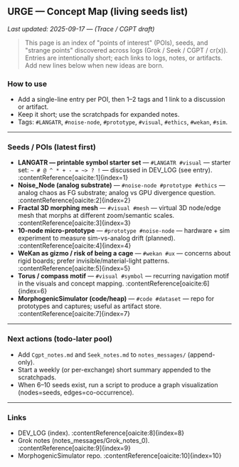 ## URGE — Concept Map (living seeds list)
*Last updated: 2025-09-17 — (Trace / CGPT draft)*

> This page is an index of "points of interest" (POIs), seeds, and "strange points" discovered across logs (Grok / Seek / CGPT / cr(x)). Entries are intentionally short; each links to logs, notes, or artifacts. Add new lines below when new ideas are born.

### How to use
- Add a single-line entry per POI, then 1–2 tags and 1 link to a discussion or artifact.
- Keep it short; use the scratchpads for expanded notes.
- Tags: `#LANGATR`, `#noise-node`, `#prototype`, `#visual`, `#ethics`, `#wekan`, `#sim`.

---

### Seeds / POIs (latest first)

- **LANGATR — printable symbol starter set** — `#LANGATR #visual` — starter set: `~ # @ ^ * + - = ~> ? !` — discussed in DEV_LOG (see entry). :contentReference[oaicite:1]{index=1}  
- **Noise_Node (analog substrate)** — `#noise-node #prototype #ethics` — analog chaos as FG substrate; analog vs GPU divergence question. :contentReference[oaicite:2]{index=2}  
- **Fractal 3D morphing mesh** — `#visual #mesh` — virtual 3D node/edge mesh that morphs at different zoom/semantic scales. :contentReference[oaicite:3]{index=3}  
- **10-node micro-prototype** — `#prototype #noise-node` — hardware + sim experiment to measure sim-vs-analog drift (planned). :contentReference[oaicite:4]{index=4}  
- **WeKan as gizmo / risk of being a cage** — `#wekan #ux` — concerns about rigid boards; prefer invisible/material-light patterns. :contentReference[oaicite:5]{index=5}  
- **Torus / compass motif** — `#visual #symbol` — recurring navigation motif in the visuals and concept mapping. :contentReference[oaicite:6]{index=6}  
- **MorphogenicSimulator (code/heap)** — `#code #dataset` — repo for prototypes and captures; useful as artifact store. :contentReference[oaicite:7]{index=7}

---

### Next actions (todo-later pool)
- Add `Cgpt_notes.md` and `Seek_notes.md` to `notes_messages/` (append-only).  
- Start a weekly (or per-exchange) short summary appended to the scratchpads.  
- When 6–10 seeds exist, run a script to produce a graph visualization (nodes=seeds, edges=co-occurrence).

---

### Links
- DEV_LOG (index). :contentReference[oaicite:8]{index=8}  
- Grok notes (notes_messages/Grok_notes_0). :contentReference[oaicite:9]{index=9}  
- MorphogenicSimulator repo. :contentReference[oaicite:10]{index=10}
